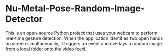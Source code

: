 # Nu-Metal-Pose-Random-Image-Detector
This is an open-source Python project that uses your webcam to perform real-time gesture detection. When the application identifies two open hands on screen simultaneously, it triggers an event and overlays a random image from a local folder onto the video feed.
